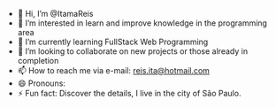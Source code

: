 - 👋 Hi, I’m @ItamaReis
- 👀 I’m interested in learn and improve knowledge in the programming area
- 🌱 I’m currently learning FullStack Web Programming
- 💞️ I’m looking to collaborate on new projects or those already in completion
- 📫 How to reach me via e-mail: reis.ita@hotmail.com
- 😄 Pronouns:
- ⚡ Fun fact: Discover the details, I live in the city of São Paulo.

<!---
ItamaReis/ItamaReis is a ✨ special ✨ repository because its `README.md` (this file) appears on your GitHub profile.
You can click the Preview link to take a look at your changes.
--->

